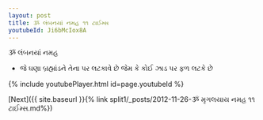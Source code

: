 ```yaml
---
layout: post
title: ૐ લંબનયાં નમહ ૧૧ ટાઈમ્સ
youtubeId: Ji6bMcIox8A
---
```

 
 
 ૐ લંબનયાં નમહ  
 
 -  જે ઘણા બ્રહ્માંડને તેના પર લટકાવે છે જેમ કે કોઈ ઝાડ પર ફળ લટકે છે 
 
  
 
  
 
 
 
 
 
 


{% include youtubePlayer.html id=page.youtubeId %}
 
[Next]({{ site.baseurl }}{% link  split1/_posts/2012-11-26-ૐ મૃગલયાય નમહ ૧૧ ટાઈમ્સ.md%})
 
